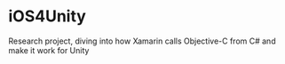 iOS4Unity
=========

Research project, diving into how Xamarin calls Objective-C from C# and make it work for Unity
